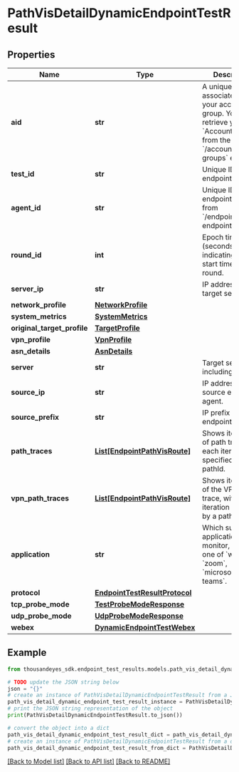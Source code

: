 # PathVisDetailDynamicEndpointTestResult


## Properties

Name | Type | Description | Notes
------------ | ------------- | ------------- | -------------
**aid** | **str** | A unique identifier associated with your account group. You can retrieve your &#x60;AccountGroupId&#x60; from the &#x60;/account-groups&#x60; endpoint. | [optional] 
**test_id** | **str** | Unique ID of endpoint test. | [optional] [readonly] 
**agent_id** | **str** | Unique ID of endpoint agent, from &#x60;/endpoint/agents&#x60; endpoint. | [optional] [readonly] 
**round_id** | **int** | Epoch time (seconds) indicating the start time of the round. | [optional] [readonly] 
**server_ip** | **str** | IP address of target server. | [optional] [readonly] 
**network_profile** | [**NetworkProfile**](NetworkProfile.md) |  | [optional] 
**system_metrics** | [**SystemMetrics**](SystemMetrics.md) |  | [optional] 
**original_target_profile** | [**TargetProfile**](TargetProfile.md) |  | [optional] 
**vpn_profile** | [**VpnProfile**](VpnProfile.md) |  | [optional] 
**asn_details** | [**AsnDetails**](AsnDetails.md) |  | [optional] 
**server** | **str** | Target server, including port. | [optional] [readonly] 
**source_ip** | **str** | IP address of source endpoint agent. | [optional] [readonly] 
**source_prefix** | **str** | IP prefix of source endpoint agent. | [optional] [readonly] 
**path_traces** | [**List[EndpointPathVisRoute]**](EndpointPathVisRoute.md) | Shows iterations of path trace, with each iteration specified by a pathId. | [optional] 
**vpn_path_traces** | [**List[EndpointPathVisRoute]**](EndpointPathVisRoute.md) | Shows iterations of the VPN path trace, with each iteration specified by a pathId. | [optional] 
**application** | **str** | Which supported application to monitor, can be one of &#x60;webex&#x60;, &#x60;zoom&#x60;, &#x60;microsoft-teams&#x60;. | [optional] 
**protocol** | [**EndpointTestResultProtocol**](EndpointTestResultProtocol.md) |  | [optional] 
**tcp_probe_mode** | [**TestProbeModeResponse**](TestProbeModeResponse.md) |  | [optional] 
**udp_probe_mode** | [**UdpProbeModeResponse**](UdpProbeModeResponse.md) |  | [optional] 
**webex** | [**DynamicEndpointTestWebex**](DynamicEndpointTestWebex.md) |  | [optional] 

## Example

```python
from thousandeyes_sdk.endpoint_test_results.models.path_vis_detail_dynamic_endpoint_test_result import PathVisDetailDynamicEndpointTestResult

# TODO update the JSON string below
json = "{}"
# create an instance of PathVisDetailDynamicEndpointTestResult from a JSON string
path_vis_detail_dynamic_endpoint_test_result_instance = PathVisDetailDynamicEndpointTestResult.from_json(json)
# print the JSON string representation of the object
print(PathVisDetailDynamicEndpointTestResult.to_json())

# convert the object into a dict
path_vis_detail_dynamic_endpoint_test_result_dict = path_vis_detail_dynamic_endpoint_test_result_instance.to_dict()
# create an instance of PathVisDetailDynamicEndpointTestResult from a dict
path_vis_detail_dynamic_endpoint_test_result_from_dict = PathVisDetailDynamicEndpointTestResult.from_dict(path_vis_detail_dynamic_endpoint_test_result_dict)
```
[[Back to Model list]](../README.md#documentation-for-models) [[Back to API list]](../README.md#documentation-for-api-endpoints) [[Back to README]](../README.md)


